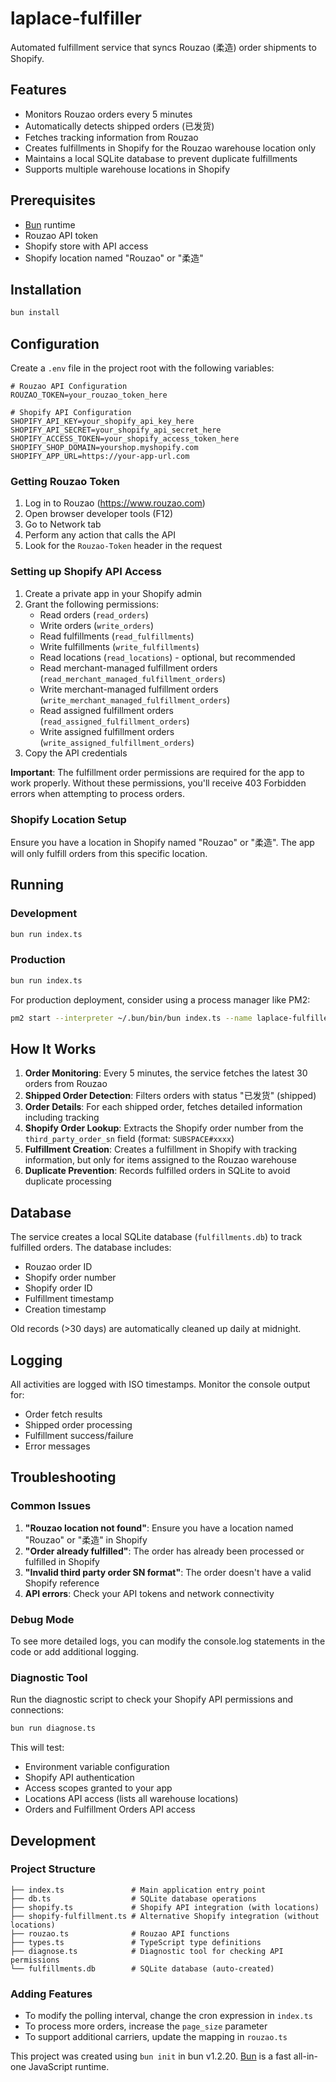 # laplace-fulfiller

Automated fulfillment service that syncs Rouzao (柔造) order shipments to Shopify.

## Features

- Monitors Rouzao orders every 5 minutes
- Automatically detects shipped orders (已发货)
- Fetches tracking information from Rouzao
- Creates fulfillments in Shopify for the Rouzao warehouse location only
- Maintains a local SQLite database to prevent duplicate fulfillments
- Supports multiple warehouse locations in Shopify

## Prerequisites

- [Bun](https://bun.sh) runtime
- Rouzao API token
- Shopify store with API access
- Shopify location named "Rouzao" or "柔造"

## Installation

```bash
bun install
```

## Configuration

Create a `.env` file in the project root with the following variables:

```env
# Rouzao API Configuration
ROUZAO_TOKEN=your_rouzao_token_here

# Shopify API Configuration
SHOPIFY_API_KEY=your_shopify_api_key_here
SHOPIFY_API_SECRET=your_shopify_api_secret_here
SHOPIFY_ACCESS_TOKEN=your_shopify_access_token_here
SHOPIFY_SHOP_DOMAIN=yourshop.myshopify.com
SHOPIFY_APP_URL=https://your-app-url.com
```

### Getting Rouzao Token

1. Log in to Rouzao (https://www.rouzao.com)
2. Open browser developer tools (F12)
3. Go to Network tab
4. Perform any action that calls the API
5. Look for the `Rouzao-Token` header in the request

### Setting up Shopify API Access

1. Create a private app in your Shopify admin
2. Grant the following permissions:
   - Read orders (`read_orders`)
   - Write orders (`write_orders`)
   - Read fulfillments (`read_fulfillments`)
   - Write fulfillments (`write_fulfillments`)
   - Read locations (`read_locations`) - optional, but recommended
   - Read merchant-managed fulfillment orders (`read_merchant_managed_fulfillment_orders`)
   - Write merchant-managed fulfillment orders (`write_merchant_managed_fulfillment_orders`)
   - Read assigned fulfillment orders (`read_assigned_fulfillment_orders`)
   - Write assigned fulfillment orders (`write_assigned_fulfillment_orders`)
3. Copy the API credentials

**Important**: The fulfillment order permissions are required for the app to work properly. Without these permissions, you'll receive 403 Forbidden errors when attempting to process orders.

### Shopify Location Setup

Ensure you have a location in Shopify named "Rouzao" or "柔造". The app will only fulfill orders from this specific location.

## Running

### Development

```bash
bun run index.ts
```

### Production

```bash
bun run index.ts
```

For production deployment, consider using a process manager like PM2:

```bash
pm2 start --interpreter ~/.bun/bin/bun index.ts --name laplace-fulfiller
```

## How It Works

1. **Order Monitoring**: Every 5 minutes, the service fetches the latest 30 orders from Rouzao
2. **Shipped Order Detection**: Filters orders with status "已发货" (shipped)
3. **Order Details**: For each shipped order, fetches detailed information including tracking
4. **Shopify Order Lookup**: Extracts the Shopify order number from the `third_party_order_sn` field (format: `SUBSPACE#xxxx`)
5. **Fulfillment Creation**: Creates a fulfillment in Shopify with tracking information, but only for items assigned to the Rouzao warehouse
6. **Duplicate Prevention**: Records fulfilled orders in SQLite to avoid duplicate processing

## Database

The service creates a local SQLite database (`fulfillments.db`) to track fulfilled orders. The database includes:

- Rouzao order ID
- Shopify order number
- Shopify order ID
- Fulfillment timestamp
- Creation timestamp

Old records (>30 days) are automatically cleaned up daily at midnight.

## Logging

All activities are logged with ISO timestamps. Monitor the console output for:

- Order fetch results
- Shipped order processing
- Fulfillment success/failure
- Error messages

## Troubleshooting

### Common Issues

1. **"Rouzao location not found"**: Ensure you have a location named "Rouzao" or "柔造" in Shopify
2. **"Order already fulfilled"**: The order has already been processed or fulfilled in Shopify
3. **"Invalid third party order SN format"**: The order doesn't have a valid Shopify reference
4. **API errors**: Check your API tokens and network connectivity

### Debug Mode

To see more detailed logs, you can modify the console.log statements in the code or add additional logging.

### Diagnostic Tool

Run the diagnostic script to check your Shopify API permissions and connections:

```bash
bun run diagnose.ts
```

This will test:

- Environment variable configuration
- Shopify API authentication
- Access scopes granted to your app
- Locations API access (lists all warehouse locations)
- Orders and Fulfillment Orders API access

## Development

### Project Structure

```
├── index.ts               # Main application entry point
├── db.ts                  # SQLite database operations
├── shopify.ts             # Shopify API integration (with locations)
├── shopify-fulfillment.ts # Alternative Shopify integration (without locations)
├── rouzao.ts              # Rouzao API functions
├── types.ts               # TypeScript type definitions
├── diagnose.ts            # Diagnostic tool for checking API permissions
└── fulfillments.db        # SQLite database (auto-created)
```

### Adding Features

- To modify the polling interval, change the cron expression in `index.ts`
- To process more orders, increase the `page_size` parameter
- To support additional carriers, update the mapping in `rouzao.ts`

This project was created using `bun init` in bun v1.2.20. [Bun](https://bun.com) is a fast all-in-one JavaScript runtime.
